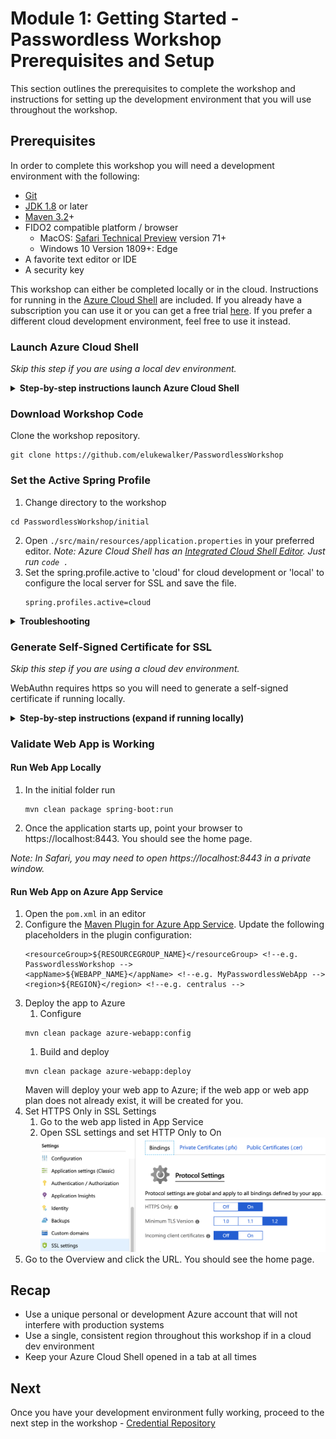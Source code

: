 # Module 1: Getting Started - Passwordless Workshop Prerequisites and Setup
This section outlines the prerequisites to complete the workshop and instructions for setting up the development environment that you will use throughout the workshop.

## Prerequisites
In order to complete this workshop you will need a development environment with the following:
* [Git](https://git-scm.com/)
* [JDK 1.8](https://www.oracle.com/technetwork/java/javase/downloads/index.html) or later
* [Maven 3.2](https://maven.apache.org/download.cgi)+
* FIDO2 compatible platform / browser
  * MacOS: [Safari Technical Preview](https://developer.apple.com/safari/technology-preview/) version 71+
  * Windows 10 Version 1809+: Edge
* A favorite text editor or IDE
* A security key

This workshop can either be completed locally or in the cloud. Instructions for running in the [Azure Cloud Shell](https://docs.microsoft.com/en-us/azure/cloud-shell/overview) are included. If you already have a subscription you can use it or you can get a free trial [here](https://azure.microsoft.com/free/). If you prefer a different cloud development environment, feel free to use it instead.

### Launch Azure Cloud Shell
_Skip this step if you are using a local dev environment._

<details>
<summary><strong>Step-by-step instructions launch Azure Cloud Shell</strong></summary><p>

Please make sure not to use a production Azure environment or account for this workshop. It is recommended to instead use a development account which provides full access to the necessary services so that you do not run into permissions issues.

The Azure account may accrue charges. Be sure to clean up when you are done to prevent the accrual of additional charges.

Try from shell.azure.com by clicking below.

![alt text](../images/launchcloudshell.png "Launch Cloud Shell")

Try from [Azure portal](https://portal.azure.com) using the Cloud Shell icon.

![alt text](../images/AzureCloudShellIcon.png "Launch Cloud Shell")

</p></details>

### Download Workshop Code
Clone the workshop repository.

```
git clone https://github.com/elukewalker/PasswordlessWorkshop
```

### Set the Active Spring Profile
1. Change directory to the workshop
```
cd PasswordlessWorkshop/initial
```
2. Open `./src/main/resources/application.properties` in your preferred editor. _Note: Azure Cloud Shell has an [Integrated Cloud Shell Editor](https://docs.microsoft.com/en-us/azure/cloud-shell/using-cloud-shell-editor). Just run `code .`_
3. Set the spring.profile.active to 'cloud' for cloud development or 'local' to configure the local server for SSL and save the file.
   ```
   spring.profiles.active=cloud
   ```
<details>
<summary><strong>Troubleshooting</strong></summary><p>

**Cannot find path**
```powershell
PS Azure:\> cd PasswordlessWorkshop
cd : Cannot find path 'Azure:/PasswordlessWorkshop/initial' because it does not exist.
```

Use `cd $HOME/PasswordlessWorkshop/initial` instead of `cd PasswordlessWorkshop/initial`

</p></details>

### Generate Self-Signed Certificate for SSL
_Skip this step if you are using a cloud dev environment._

WebAuthn requires https so you will need to generate a self-signed certificate if running locally. 

<details>
<summary><strong>Step-by-step instructions (expand if running locally)</strong></summary><p>

1. Create a set of cryptographic keys and store it in the PKCS12 keystore format.
    ```
    keytool -genkeypair -alias demo -keyalg RSA -keysize 2048 -storetype PKCS12 -keystore ./src/main/resources/keystore/demo.p12 -validity 3650

    ```
2. Update the server ssl keystore password. Open `./src/main/resources/application.properties.local` in your preferred editor and replace the server.ssl.key-store-password with the one used in the previous step.
   ```
   server.port=8443
   server.ssl.key-store-type=PKCS12
   server.ssl.key-store=classpath:keystore/demo.p12
   server.ssl.key-store-password=changeit
   server.ssl.key-alias=demo

   security.require-ssl=true
   ```
</p></details>

### Validate Web App is Working
#### Run Web App Locally
1. In the initial folder run
   ```
   mvn clean package spring-boot:run
   ```
2. Once the application starts up, point your browser to https://localhost:8443. You should see the home page.

_Note: In Safari, you may need to open https://localhost:8443 in a private window._

#### Run Web App on Azure App Service
1. Open the ```pom.xml``` in an editor
2. Configure the [Maven Plugin for Azure App Service](https://docs.microsoft.com/en-us/java/azure/spring-framework/deploy-spring-boot-java-app-with-maven-plugin?view=azure-java-stable). Update the following placeholders in the plugin configuration:
    ```
    <resourceGroup>${RESOURCEGROUP_NAME}</resourceGroup> <!--e.g. PasswordlessWorkshop -->
	<appName>${WEBAPP_NAME}</appName> <!--e.g. MyPasswordlessWebApp -->
	<region>${REGION}</region> <!--e.g. centralus -->
    ```
3. Deploy the app to Azure
   1. Configure
   ```
   mvn clean package azure-webapp:config
   ```
   1. Build and deploy
   ```
   mvn clean package azure-webapp:deploy
   ```
   Maven will deploy your web app to Azure; if the web app or web app plan does not already exist, it will be created for you.
4. Set HTTPS Only in SSL Settings
   1. Go to the web app listed in App Service
   2. Open SSL settings and set HTTP Only to On
   ![alt text](../images/httpsonly.png "HTTPS Only On")
5. Go to the Overview and click the URL. You should see the home page.

## Recap
* Use a unique personal or development Azure account that will not interfere with production systems
* Use a single, consistent region throughout this workshop if in a cloud dev environment
* Keep your Azure Cloud Shell opened in a tab at all times

## Next
Once you have your development environment fully working, proceed to the next step in the workshop - [Credential Repository](../2_Credential_Repository/README.md)
